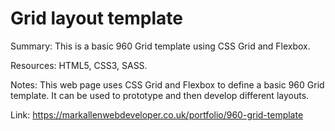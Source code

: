 # Grid layout template

Summary: This is a basic 960 Grid template using CSS Grid and Flexbox.

Resources: HTML5, CSS3, SASS.

Notes: This web page uses CSS Grid and Flexbox to define a basic 960 Grid template. It can be used to prototype and then develop different layouts.

Link: https://markallenwebdeveloper.co.uk/portfolio/960-grid-template
